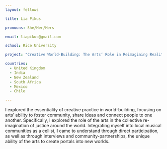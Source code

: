 ```yaml
---
layout: fellows

title: Lia Pikus

pronouns: She/Her/Hers

email: liapikus@gmail.com

school: Rice University

project: "Creative World-Building: The Arts’ Role in Reimagining Realities"

countries:
  - United Kingdom
  - India
  - New Zealand
  - South Africa
  - Mexico
  - Chile

---
```


I explored the essentiality of creative practice in world-building, focusing on arts’ ability to foster community, share ideas and connect people to one another. Specifically, I explored the role of the arts in the collective re-imagination of justice around the world. Integrating myself into local musical communities as a cellist, I came to understand through direct participation, as well as through interviews and community-partnerships, the unique ability of the arts to create portals into new worlds.
